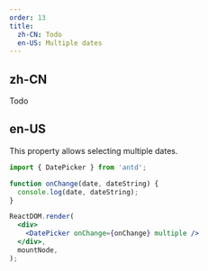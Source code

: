 ```yaml
---
order: 13
title:
  zh-CN: Todo
  en-US: Multiple dates
---
```


## zh-CN

Todo

## en-US

This property allows selecting multiple dates.

```jsx
import { DatePicker } from 'antd';

function onChange(date, dateString) {
  console.log(date, dateString);
}

ReactDOM.render(
  <div>
    <DatePicker onChange={onChange} multiple />
  </div>,
  mountNode,
);
```
